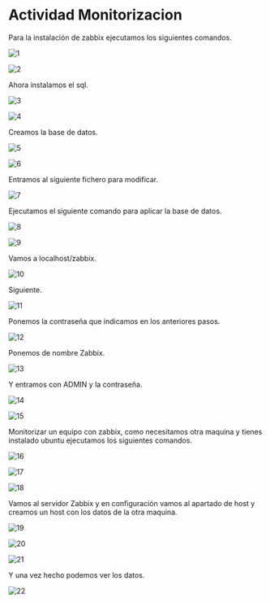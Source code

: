 ﻿# Actividad Monitorizacion
Para la instalación de zabbix ejecutamos los siguientes comandos.

![1](imagenes/zabbix.png)

![2](imagenes/zabbix1.png)

Ahora instalamos el sql.

![3](imagenes/zabbix2.png)

![4](imagenes/zabbix3.png)

Creamos la base de datos.

![5](imagenes/zabbix4.png)

![6](imagenes/zabbix5.png)

Entramos al siguiente fichero para modificar.

![7](imagenes/zabbix6.png)

Ejecutamos el siguiente comando para aplicar la base de datos.

![8](imagenes/zabbix7.png)

![9](imagenes/zabbix8.png)

Vamos a localhost/zabbix.

![10](imagenes/zabbix9.png)

Siguiente.

![11](imagenes/zabbix10.png)

Ponemos la contraseña que indicamos en los anteriores pasos.

![12](imagenes/zabbix11.png)

Ponemos de nombre Zabbix.

![13](imagenes/zabbix12.png)

Y entramos con ADMIN y la contraseña.

![14](imagenes/zabbix13.png)

![15](imagenes/zabbix14.png)

Monitorizar un equipo con zabbix, como necesitamos otra maquina y tienes instalado ubuntu ejecutamos los siguientes comandos.

![16](imagenes/zabbix15.png)

![17](imagenes/zabbix16.png)

![18](imagenes/zabbix17.png)

Vamos al servidor Zabbix y en configuración vamos al apartado de host y creamos un host con los datos de la otra maquina.

![19](imagenes/zabbix18.png)

![20](imagenes/zabbix19.png)

![21](imagenes/zabbix20.png)

Y una vez hecho podemos ver los datos.

![22](imagenes/zabbix21.png)
